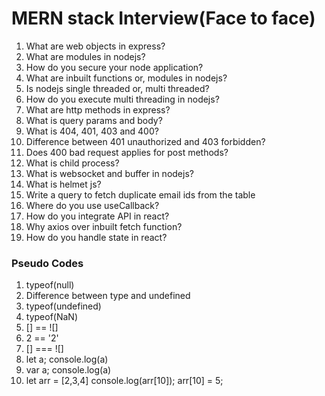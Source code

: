 # MERN stack Interview(Face to face)

1. What are web objects in express?
2. What are modules in nodejs?
3. How do you secure your node application?
4. What are inbuilt functions or, modules in nodejs?
5. Is nodejs single threaded or, multi threaded?
6. How do you execute multi threading in nodejs?
7. What are http methods in express?
8. What is query params and body?
9. What is 404, 401, 403 and 400?
10. Difference between 401 unauthorized and 403 forbidden?
11. Does 400 bad request applies for post methods?
12. What is child process?
13. What is websocket and buffer in nodejs?
14. What is helmet js?
15. Write a query to fetch duplicate email ids from the table 
16. Where do you use useCallback?
17. How do you integrate API in react?
18. Why axios over inbuilt fetch function?
19. How do you handle state in react?


### Pseudo Codes
1. typeof(null)
2. Difference between type and undefined
3. typeof(undefined)
4. typeof(NaN)
5. [] == ![]
6. 2 == '2'
7. [] === ![]
8. let a; console.log(a)
9. var a; console.log(a)
10. let arr = [2,3,4]
    console.log(arr[10]);
    arr[10] = 5;